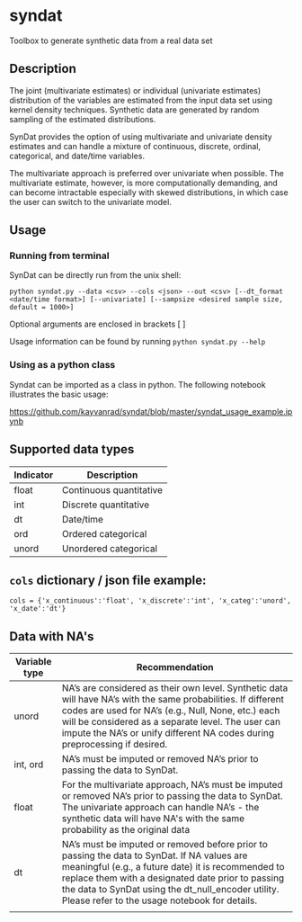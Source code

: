 # syndat

Toolbox to generate synthetic data from a real data set

## Description
The joint (multivariate estimates) or individual (univariate estimates) distribution of the variables are estimated from the input data set using kernel density techniques. Synthetic data are generated by random sampling of the estimated distributions.

SynDat provides the option of using multivariate and univariate density estimates and can handle a mixture of continuous, discrete, ordinal, categorical, and date/time variables.

The multivariate approach is preferred over univariate when possible. The multivariate estimate, however, is more computationally demanding, and can become intractable especially with skewed distributions, in which case the user can switch to the univariate model.


## Usage
### Running from terminal
SynDat can be directly run from the unix shell:


```
python syndat.py --data <csv> --cols <json> --out <csv> [--dt_format <date/time format>] [--univariate] [--sampsize <desired sample size, default = 1000>]
```

Optional arguments are enclosed in brackets [ ]

Usage information can be found by running `python syndat.py --help`

### Using as a python class
Syndat can be imported as a class in python. The following notebook illustrates the basic usage:

https://github.com/kayvanrad/syndat/blob/master/syndat_usage_example.ipynb

## Supported data types
| Indicator | Description              |
|-----------|--------------------------|
| float     | Continuous quantitative  |
| int       | Discrete quantitative    |
| dt        | Date/time                |
| ord       | Ordered categorical      |
| unord     | Unordered categorical    |

## `cols` dictionary / json file example:

```
cols = {'x_continuous':'float', 'x_discrete':'int', 'x_categ':'unord', 'x_date':'dt'}
```

## Data with NA's
| Variable type | Recommendation |
|-|-|
| unord | NA’s are considered as their own level. Synthetic data will have NA’s with the same probabilities. If different codes are used for NA’s (e.g., Null, None, etc.) each will be considered as a separate level. The user can impute the NA’s or unify different NA codes  during preprocessing if desired. |
| int, ord | NA’s must be imputed or removed NA’s prior to passing the data to SynDat.|
| float | For the multivariate approach, NA’s must be imputed or removed NA’s prior to passing the data to SynDat. The univariate approach can handle NA’s - the synthetic data will have NA's with the same probability as the original data|
| dt | NA’s must be imputed or removed before prior to passing the data to SynDat. If NA values are meaningful (e.g., a future date) it is recommended to replace them with a designated date prior to passing the data to SynDat using the dt_null_encoder utility. Please refer to the usage notebook for details. |
                                                                                                                                                                                                                                                                                 |
